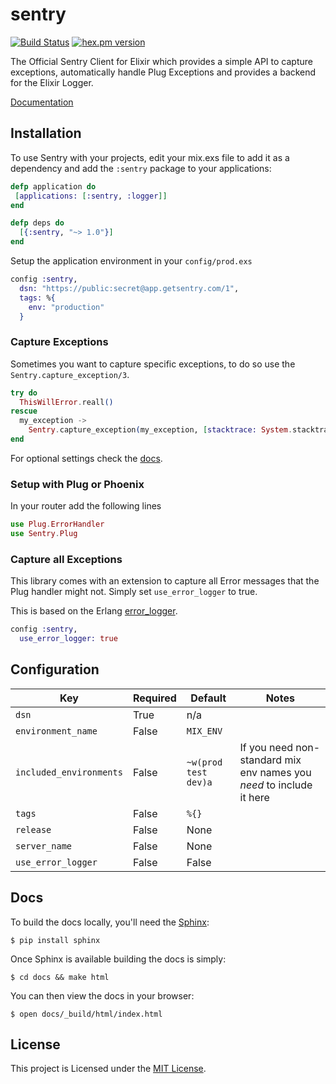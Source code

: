 # sentry

[![Build Status](https://img.shields.io/travis/getsentry/sentry-elixir.svg?style=flat)](https://travis-ci.org/getsentry/sentry-elixir)
[![hex.pm version](https://img.shields.io/hexpm/v/sentry.svg?style=flat)](https://hex.pm/packages/sentry)

The Official Sentry Client for Elixir which provides a simple API to capture exceptions, automatically handle Plug Exceptions and provides a backend for the Elixir Logger.

[Documentation](https://hexdocs.pm/sentry/README.html)

## Installation

To use Sentry with your projects, edit your mix.exs file to add it as a dependency and add the `:sentry` package to your applications:

```elixir
defp application do
 [applications: [:sentry, :logger]]
end

defp deps do
  [{:sentry, "~> 1.0"}]
end
```

Setup the application environment in your `config/prod.exs`

```elixir
config :sentry,
  dsn: "https://public:secret@app.getsentry.com/1",
  tags: %{
    env: "production"
  }
```

### Capture Exceptions

Sometimes you want to capture specific exceptions, to do so use the `Sentry.capture_exception/3`.

```elixir
try do
  ThisWillError.reall()
rescue
  my_exception ->
    Sentry.capture_exception(my_exception, [stacktrace: System.stacktrace(), extra: %{extra: information}])
end
```

For optional settings check the [docs](https://hexdocs.pm/sentry/README.html).

### Setup with Plug or Phoenix

In your router add the following lines

```elixir
use Plug.ErrorHandler
use Sentry.Plug
```

### Capture all Exceptions

This library comes with an extension to capture all Error messages that the Plug handler might not. Simply set `use_error_logger` to true.

This is based on the Erlang [error_logger](http://erlang.org/doc/man/error_logger.html).

```elixir
config :sentry,
  use_error_logger: true
```

## Configuration

| Key           | Required         | Default      | Notes |
| ------------- | -----------------|--------------|-------|
| `dsn` | True  | n/a | |
| `environment_name` | False  | `MIX_ENV` | |
| `included_environments` | False  | `~w(prod test dev)a` | If you need non-standard mix env names you *need* to include it here |
| `tags` | False  | `%{}` | |
| `release` | False  | None | |
| `server_name` | False  | None | |
| `use_error_logger` | False  | False | |


## Docs

To build the docs locally, you'll need the [Sphinx](http://www.sphinx-doc.org/en/stable/):

```
$ pip install sphinx
```

Once Sphinx is available building the docs is simply:

```
$ cd docs && make html
```

You can then view the docs in your browser:

```
$ open docs/_build/html/index.html
```

## License

This project is Licensed under the [MIT License](https://github.com/getsentry/sentry-elixir/blob/master/LICENSE).
